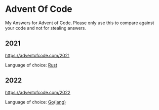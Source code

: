 # Advent Of Code
My Answers for Advent of Code. Please only use this to compare against your code and not for stealing answers.

## 2021

https://adventofcode.com/2021

Language of choice: [Rust](https://www.rust-lang.org/)

## 2022

https://adventofcode.com/2022

Language of choice: [Go(lang)](https://www.rust-lang.org/](https://go.dev/)https://go.dev/)
